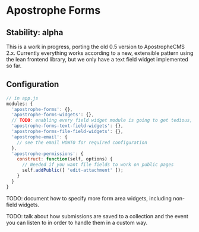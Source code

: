# Apostrophe Forms

## Stability: alpha

This is a work in progress, porting the old 0.5 version to ApostropheCMS 2.x. Currently everything works according to a new, extensible pattern using the lean frontend library, but we only have a text field widget implemented so far.

## Configuration

```javascript
// in app.js
modules: {
  'apostrophe-forms': {},
  'apostrophe-forms-widgets': {},
  // TODO: enabling every field widget module is going to get tedious, can something be done?
  'apostrophe-forms-text-field-widgets': {},
  'apostrophe-forms-file-field-widgets': {},
  'apostrophe-email': {
    // see the email HOWTO for required configuration
  },
  'apostrophe-permissions': {
    construct: function(self, options) {
      // Needed if you want file fields to work on public pages
      self.addPublic([ 'edit-attachment' ]);
    }
  }
}
```

TODO: document how to specify more form area widgets, including non-field widgets.

TODO: talk about how submissions are saved to a collection and the event you can listen to in order to handle them in a custom way.
